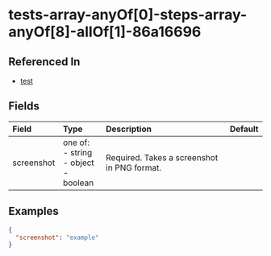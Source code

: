 
# tests-array-anyOf[0]-steps-array-anyOf[8]-allOf[1]-86a16696



## Referenced In

- [test](/docs/references/schemas/test)

## Fields

Field | Type | Description | Default
:-- | :-- | :-- | :--
screenshot | one of:<br/>- string<br/>- object<br/>- boolean | Required. Takes a screenshot in PNG format. | 

## Examples

```json
{
  "screenshot": "example"
}
```
